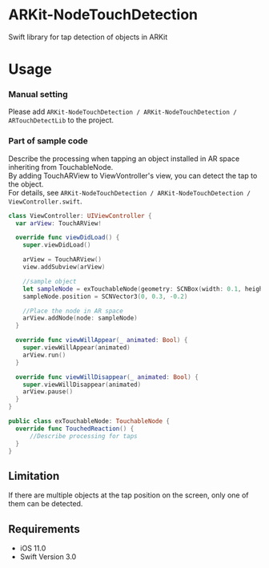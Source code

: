 # ARKit-NodeTouchDetection
Swift library for tap detection of objects in ARKit

# Usage
### Manual setting
 Please add `ARKit-NodeTouchDetection / ARKit-NodeTouchDetection / ARTouchDetectLib` to the project.

### Part of sample code
Describe the processing when tapping an object installed in AR space inheriting from TouchableNode. <br>
By adding TouchARView to ViewVontroller's view, you can detect the tap to the object. <br>
For details, see `ARKit-NodeTouchDetection / ARKit-NodeTouchDetection / ViewController.swift`.

```swift
class ViewController: UIViewController {
  var arView: TouchARView!

  override func viewDidLoad() {
    super.viewDidLoad()

    arView = TouchARView()
    view.addSubview(arView)

    //sample object
    let sampleNode = exTouchableNode(geometry: SCNBox(width: 0.1, height: 0.1, length: 0.1, chamferRadius: 0))
    sampleNode.position = SCNVector3(0, 0.3, -0.2)

    //Place the node in AR space
    arView.addNode(node: sampleNode)
  }

  override func viewWillAppear(_ animated: Bool) {
    super.viewWillAppear(animated)
    arView.run()
  }

  override func viewWillDisappear(_ animated: Bool) {
    super.viewWillDisappear(animated)
    arView.pause()
  }
}

public class exTouchableNode: TouchableNode {
  override func TouchedReaction() {
      //Describe processing for taps
  }
}

```

## Limitation
If there are multiple objects at the tap position on the screen, only one of them can be detected.

## Requirements
- iOS 11.0
- Swift Version 3.0
